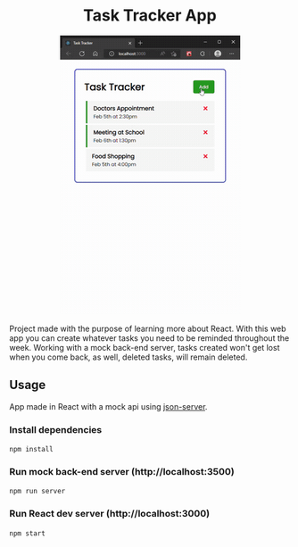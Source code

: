<center>
    <h1 align="center">Task Tracker App</h1>
</center>

<p align="center">
    <img src= "./public/task_tracker1.gif" alt="Task Tracker">
</p>

Project made with the purpose of learning more about React. With this web app you can create whatever tasks you need to be reminded throughout the week. Working with a mock back-end server, tasks created won't get lost when you come back, as well, deleted tasks, will remain deleted.

## Usage

App made in React with a mock api using [json-server](https://www.npmjs.com/package/json-server).

### Install dependencies

```
npm install
```

### Run mock back-end server (http://localhost:3500)

```
npm run server
```

### Run React dev server (http://localhost:3000)

```
npm start
```
